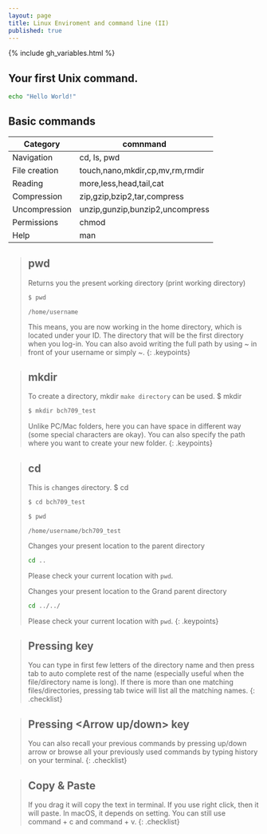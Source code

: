```yaml
---
layout: page
title: Linux Enviroment and command line (II)
published: true
---
```


{% include gh_variables.html %}

## Your first Unix command.
```bash
echo "Hello World!"
```

## Basic commands

|Category|comnmand|
|---|---|
|Navigation| cd, ls, pwd|
|File creation|touch,nano,mkdir,cp,mv,rm,rmdir|
|Reading|more,less,head,tail,cat|
|Compression|zip,gzip,bzip2,tar,compress|
|Uncompression|unzip,gunzip,bunzip2,uncompress|
|Permissions|chmod|
|Help|man|

>## pwd
>Returns you the `p`resent `w`orking `d`irectory (print working directory)
>```bash
>$ pwd
>```
>```output
>/home/username
>```
> This means, you are now working in the home directory, which is located under your ID. The directory that will be the first directory when you log-in. You can also avoid writing the full path by using ~ in front of your username or simply ~.
{: .keypoints}

>## mkdir
>To create a directory, mkdir `make directory` can be used.
>$ mkdir <DIRECTORY>
>```bash
>$ mkdir bch709_test
>```
> Unlike PC/Mac folders, here you can have space in different way (some special characters are okay). You can also specify the path where you want to create your new folder. 
{: .keypoints}

>## cd
>This is `c`hanges `d`irectory. 
>$ cd <DIRECTORY>
>```bash
>$ cd bch709_test
>```
>```bash
>$ pwd
>```
>```output
>/home/username/bch709_test
>```
>Changes your present location to the parent directory
>```bash
>cd ..
>```
>Please check your current location with `pwd`.
>
>Changes your present location to the Grand parent directory
>```bash
>cd ../../
>```
>Please check your current location with `pwd`.
{: .keypoints}


> ## Pressing <TAB> key
> You can type in first few letters of the directory name and then press tab to auto complete rest of the name (especially useful when the file/directory name is long).
> If there is more than one matching files/directories, pressing tab twice will list all the matching names.
>{: .checklist} 

> ## Pressing <Arrow up/down> key
>You can also recall your previous commands by pressing up/down arrow or browse all your previously used commands by typing history on your terminal.
>{: .checklist} 

> ## Copy & Paste
> If you drag it will copy the text in terminal. If you use right click, then it will paste.
> In macOS, it depends on setting. You can still use command + c and command + v.
>{: .checklist} 


